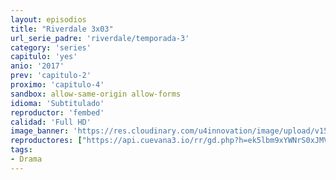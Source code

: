 ```yaml
---
layout: episodios
title: "Riverdale 3x03"
url_serie_padre: 'riverdale/temporada-3'
category: 'series'
capitulo: 'yes'
anio: '2017'
prev: 'capitulo-2'
proximo: 'capitulo-4'
sandbox: allow-same-origin allow-forms
idioma: 'Subtitulado'
reproductor: 'fembed'
calidad: 'Full HD'
image_banner: 'https://res.cloudinary.com/u4innovation/image/upload/v1565152608/maxresdefault-min_vy9nnj.jpg'
reproductores: ["https://api.cuevana3.io/rr/gd.php?h=ek5lbm9xYWNrS0xJMVp5b21KREk0dFBLbjVkaHhkRGdrOG1jbnBpUnhhS1ZtWUZ6ZU1XbTJNN0ptWFZwMmNXZzNwcG5hNml4MnI3VXkybC9pOWZDNXRhU3FadVkyUT09"]
tags:
- Drama
---
```












